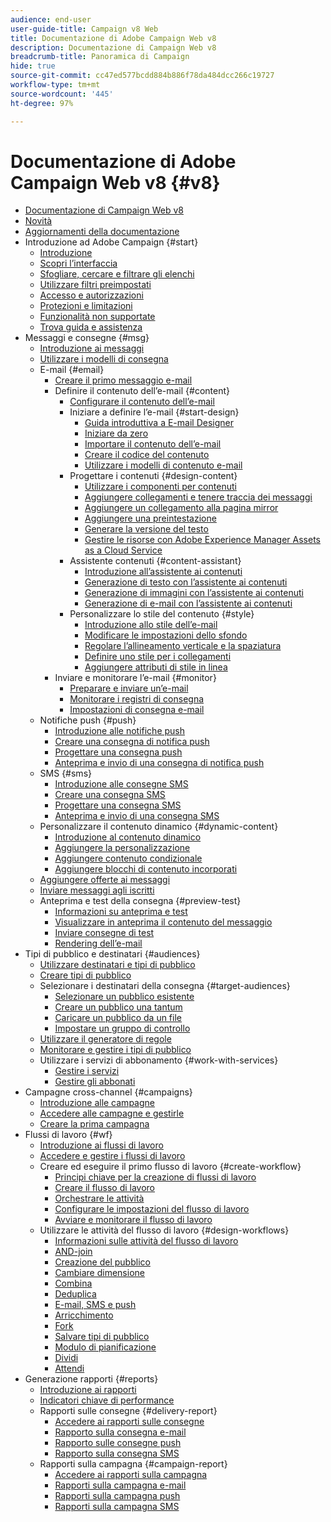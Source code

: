 ```yaml
---
audience: end-user
user-guide-title: Campaign v8 Web
title: Documentazione di Adobe Campaign Web v8
description: Documentazione di Campaign Web v8
breadcrumb-title: Panoramica di Campaign
hide: true
source-git-commit: cc47ed577bcdd884b886f78da484dcc266c19727
workflow-type: tm+mt
source-wordcount: '445'
ht-degree: 97%

---
```



# Documentazione di Adobe Campaign Web v8 {#v8}

+ [Documentazione di Campaign Web v8](campaign-web-home.md)
+ [Novità](rn/whats-new.md)
+ [Aggiornamenti della documentazione](rn/documentation-updates.md)
+ Introduzione ad Adobe Campaign {#start}
   + [Introduzione](get-started/get-started.md)
   + [Scopri l’interfaccia](get-started/user-interface.md)
   + [Sfogliare, cercare e filtrare gli elenchi](get-started/list-filters.md)
   + [Utilizzare filtri preimpostati](get-started/predefined-filters.md)
   + [Accesso e autorizzazioni](get-started/permissions.md)
   + [Protezioni e limitazioni](get-started/guardrails.md)
   + [Funzionalità non supportate](get-started/unsupported.md)
   + [Trova guida e assistenza](get-started/using-ai.md)
+ Messaggi e consegne {#msg}
   + [Introduzione ai messaggi](msg/gs-messages.md)
   + [Utilizzare i modelli di consegna](msg/delivery-template.md)
   + E-mail {#email}
      + [Creare il primo messaggio e-mail](email/create-email.md)
      + Definire il contenuto dell’e-mail {#content}
         + [Configurare il contenuto dell’e-mail](content/edit-content.md)
         + Iniziare a definire l’e-mail {#start-design}
            + [Guida introduttiva a E-mail Designer](content/get-started-email-designer.md)
            + [Iniziare da zero](content/create-email-content.md)
            + [Importare il contenuto dell’e-mail](content/existing-content.md)
            + [Creare il codice del contenuto](content/code-content.md)
            + [Utilizzare i modelli di contenuto e-mail](content/email-sample-templates.md)
         + Progettare i contenuti {#design-content}
            + [Utilizzare i componenti per contenuti](content/content-components.md)
            + [Aggiungere collegamenti e tenere traccia dei messaggi](content/message-tracking.md)
            + [Aggiungere un collegamento alla pagina mirror](content/mirror-page.md)
            + [Aggiungere una preintestazione](content/preheader.md)
            + [Generare la versione del testo](content/text-version-email.md)
            + [Gestire le risorse con Adobe Experience Manager Assets as a Cloud Service](content/aem-assets.md)
         + Assistente contenuti {#content-assistant}
            + [Introduzione all’assistente ai contenuti](content/generative-gs.md)
            + [Generazione di testo con l’assistente ai contenuti](content/generative-content.md)
            + [Generazione di immagini con l’assistente ai contenuti](content/generative-image.md)
            + [Generazione di e-mail con l’assistente ai contenuti](content/generative-email.md)
         + Personalizzare lo stile del contenuto {#style}
            + [Introduzione allo stile dell’e-mail](content/get-started-email-style.md)
            + [Modificare le impostazioni dello sfondo](content/backgrounds.md)
            + [Regolare l’allineamento verticale e la spaziatura](content/alignment-and-padding.md)
            + [Definire uno stile per i collegamenti](content/styling-links.md)
            + [Aggiungere attributi di stile in linea](content/inline-styling.md)
      + Inviare e monitorare l’e-mail {#monitor}
         + [Preparare e inviare un’e-mail](monitor/prepare-send.md)
         + [Monitorare i registri di consegna](monitor/delivery-logs.md)
         + [Impostazioni di consegna e-mail](advanced-settings/delivery-settings.md)
   + Notifiche push {#push}
      + [Introduzione alle notifiche push](push/gs-push.md)
      + [Creare una consegna di notifica push](push/create-push.md)
      + [Progettare una consegna push](push/content-push.md)
      + [Anteprima e invio di una consegna di notifica push](push/send-push.md)
   + SMS {#sms}
      + [Introduzione alle consegne SMS](sms/gs-sms.md)
      + [Creare una consegna SMS](sms/create-sms.md)
      + [Progettare una consegna SMS](sms/content-sms.md)
      + [Anteprima e invio di una consegna SMS](sms/send-sms.md)
   + Personalizzare il contenuto dinamico {#dynamic-content}
      + [Introduzione al contenuto dinamico](personalization/gs-personalization.md)
      + [Aggiungere la personalizzazione](personalization/personalize.md)
      + [Aggiungere contenuto condizionale](personalization/conditions.md)
      + [Aggiungere blocchi di contenuto incorporati](personalization/content-blocks.md)
   + [Aggiungere offerte ai messaggi](content/offers.md)
   + [Inviare messaggi agli iscritti](content/send-to-subscribers.md)
   + Anteprima e test della consegna {#preview-test}
      + [Informazioni su anteprima e test](preview-test/preview-test.md)
      + [Visualizzare in anteprima il contenuto del messaggio](preview-test/preview-content.md)
      + [Inviare consegne di test](preview-test/test-deliveries.md)
      + [Rendering dell’e-mail](preview-test/email-rendering.md)
+ Tipi di pubblico e destinatari {#audiences}
   + [Utilizzare destinatari e tipi di pubblico](audience/about-recipients.md)
   + [Creare tipi di pubblico](audience/create-audience.md)
   + Selezionare i destinatari della consegna {#target-audiences}
      + [Selezionare un pubblico esistente](audience/add-audience.md)
      + [Creare un pubblico una tantum](audience/one-time-audience.md)
      + [Caricare un pubblico da un file](audience/file-audience.md)
      + [Impostare un gruppo di controllo](audience/control-group.md)
   + [Utilizzare il generatore di regole](audience/segment-builder.md)
   + [Monitorare e gestire i tipi di pubblico](audience/manage-audience.md)
   + Utilizzare i servizi di abbonamento {#work-with-services}
      + [Gestire i servizi](audience/manage-services.md)
      + [Gestire gli abbonati](audience/manage-subscribers.md)
+ Campagne cross-channel {#campaigns}
   + [Introduzione alle campagne](campaigns/gs-campaigns.md)
   + [Accedere alle campagne e gestirle](campaigns/manage-campaigns.md)
   + [Creare la prima campagna](campaigns/create-campaigns.md)
+ Flussi di lavoro {#wf}
   + [Introduzione ai flussi di lavoro](workflows/gs-workflows.md)
   + [Accedere e gestire i flussi di lavoro](workflows/access-monitor.md)
   + Creare ed eseguire il primo flusso di lavoro {#create-workflow}
      + [Principi chiave per la creazione di flussi di lavoro](workflows/gs-workflow-creation.md)
      + [Creare il flusso di lavoro](workflows/create-workflow.md)
      + [Orchestrare le attività](workflows/orchestrate-activities.md)
      + [Configurare le impostazioni del flusso di lavoro](workflows/workflow-settings.md)
      + [Avviare e monitorare il flusso di lavoro](workflows/start-monitor-workflows.md)
   + Utilizzare le attività del flusso di lavoro {#design-workflows}
      + [Informazioni sulle attività del flusso di lavoro](workflows/activities/about-activities.md)
      + [AND-join](workflows/activities/and-join.md)
      + [Creazione del pubblico](workflows/activities/build-audience.md)
      + [Cambiare dimensione](workflows/activities/change-dimension.md)
      + [Combina](workflows/activities/combine.md)
      + [Deduplica](workflows/activities/deduplication.md)
      + [E-mail, SMS e push](workflows/activities/channels.md)
      + [Arricchimento](workflows/activities/enrichment.md)
      + [Fork](workflows/activities/fork.md)
      + [Salvare tipi di pubblico](workflows/activities/save-audience.md)
      + [Modulo di pianificazione](workflows/activities/scheduler.md)
      + [Dividi](workflows/activities/split.md)
      + [Attendi](workflows/activities/wait.md)
+ Generazione rapporti {#reports}
   + [Introduzione ai rapporti](reporting/gs-reports.md)
   + [Indicatori chiave di performance](reporting/kpis.md)
   + Rapporti sulle consegne {#delivery-report}
      + [Accedere ai rapporti sulle consegne](reporting/delivery-reports.md)
      + [Rapporto sulla consegna e-mail](reporting/email-report.md)
      + [Rapporto sulle consegne push](reporting/push-report.md)
      + [Rapporto sulla consegna SMS](reporting/sms-report.md)
   + Rapporti sulla campagna {#campaign-report}
      + [Accedere ai rapporti sulla campagna](reporting/campaign-reports.md)
      + [Rapporti sulla campagna e-mail](reporting/campaign-reports-email.md)
      + [Rapporti sulla campagna push](reporting/campaign-reports-push.md)
      + [Rapporti sulla campagna SMS](reporting/campaign-reports-sms.md)
